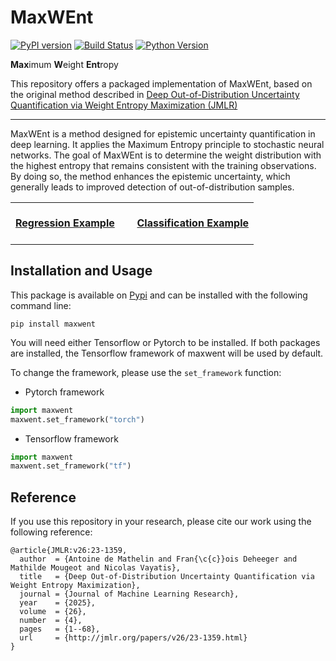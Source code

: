# MaxWEnt

[![PyPI version](https://badge.fury.io/py/maxwent.svg)](https://pypi.org/project/maxwent)
[![Build Status](https://github.com/antoinedemathelin/maxwent/actions/workflows/run-test.yml/badge.svg)](https://github.com/antoinedemathelin/maxwent/actions)
[![Python Version](https://img.shields.io/badge/python-3.8%20|%203.9%20|%203.10|%203.11-blue)](https://img.shields.io/badge/python-3.8%20|%203.9%20|%203.10|%203.11-blue)

**Max**imum **W**eight **Ent**ropy

This repository offers a packaged implementation of MaxWEnt, based on the original method described in [Deep Out-of-Distribution Uncertainty Quantification via Weight Entropy Maximization (JMLR)](https://www.jmlr.org/papers/v26/23-1359.html)

---

MaxWEnt is a method designed for epistemic uncertainty quantification in deep learning. It applies the Maximum Entropy principle to stochastic neural networks. The goal of MaxWEnt is to determine the weight distribution with the highest entropy that remains consistent with the training observations. By doing so, the method enhances the epistemic uncertainty, which generally leads to improved detection of out-of-distribution samples.

<table>
  <tr valign="top">
    <td width="50%" >
        <a href="https://adapt-python.github.io/adapt/examples/Sample_bias_example.html">
            <br>
            <b>Regression Example</b>
            <br>
            <br>
            <img src="">
        </a>
    </td>
    <td width="50%">
        <a href="https://adapt-python.github.io/adapt/examples/Flowers_example.html">
            <br>
            <b>Classification Example</b>
            <br>
            <br>
            <img src="">
        </a>
    </td>
</table>

## Installation and Usage

This package is available on [Pypi](https://pypi.org/project/maxwent) and can be installed with the following command line: 

```
pip install maxwent
```

You will need either Tensorflow or Pytorch to be installed. If both packages are installed, the Tensorflow framework of maxwent will be used by default.

To change the framework, please use the `set_framework` function:

- Pytorch framework
```python
import maxwent
maxwent.set_framework("torch")
```

- Tensorflow framework
```python
import maxwent
maxwent.set_framework("tf")
```

## Reference

If you use this repository in your research, please cite our work using the following reference:

```
@article{JMLR:v26:23-1359,
  author  = {Antoine de Mathelin and Fran{\c{c}}ois Deheeger and Mathilde Mougeot and Nicolas Vayatis},
  title   = {Deep Out-of-Distribution Uncertainty Quantification via Weight Entropy Maximization},
  journal = {Journal of Machine Learning Research},
  year    = {2025},
  volume  = {26},
  number  = {4},
  pages   = {1--68},
  url     = {http://jmlr.org/papers/v26/23-1359.html}
}
```
